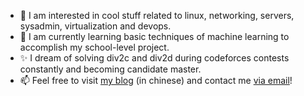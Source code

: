 - 🔭 I am interested in cool stuff related to linux, networking, servers, sysadmin, virtualization and devops.
- 🌱 I am currently learning basic techniques of machine learning to accomplish my school-level project.
- ✨ I dream of solving div2c and div2d during codeforces contests constantly and becoming candidate master.
- 📫 Feel free to visit [my blog](https://www.bobby285271.top/) (in chinese) and contact me [via email](mailto:admin@bobby285271.top)!
